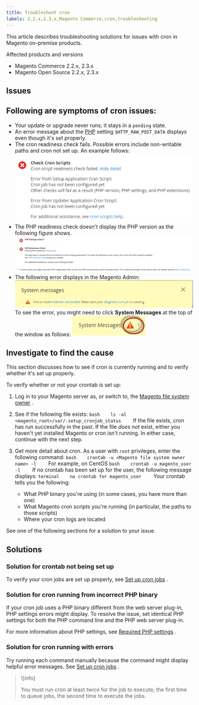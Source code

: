 ```yaml
---
title: Troubleshoot cron
labels: 2.2.x,2.3.x,Magento Commerce,cron,troubleshooting
---
```


This article describes troubleshooting solutions for issues with cron in Magento on-premise products.

Affected products and versions

* Magento Commerce 2.2.x, 2.3.x
* Magento Open Source 2.2.x, 2.3.x

## Issues

## Following are symptoms of cron issues:

* Your update or upgrade never runs; it stays in a `pending` state.
* An error message about the [PHP](https://glossary.magento.com/php) setting `$HTTP_RAW_POST_DATA` displays even though it's set properly.
* The cron readiness check fails. Possible errors include non-writable paths and cron not set up. An example follows:    ![upgr-tshoot-no-cron2.png](assets/upgr-tshoot-no-cron2.png)    
* The PHP readiness check doesn't display the PHP version as the following figure shows.    ![Screen_Shot_2019-08-29_at_1.36.08_PM.png](assets/Screen_Shot_2019-08-29_at_1.36.08_PM.png)    
* The following error displays in the Magento Admin:    ![compman-cron-not-running.png](assets/compman-cron-not-running.png)    To see the error, you might need to click **System Messages** at the top of the window as follows:    ![compman_sys-messages.png](assets/compman_sys-messages.png)    

<h2 id="check-your-existing-crontab">Investigate to find the cause</h2>

This section discusses how to see if cron is currently running and to verify whether it's set up properly.

To verify whether or not your crontab is set up:

1. Log in to your Magento server as, or switch to, the [Magento file system owner](https://devdocs.magento.com/guides/v2.3/install-gde/prereq/file-sys-perms-over.html) .
1. See if the following file exists:    ```bash    ls -al <magento_root>/var/.setup_cronjob_status    ```    If the file exists, cron has run successfully in the past. If the file *does not* exist, either you haven't yet installed Magento or cron isn't running. In either case, continue with the next step.    
1. Get more detail about cron.    As a user with `root` privileges, enter the following command:    ```bash    crontab -u <Magento file system owner name> -l    ```    For example, on CentOS    ```bash    crontab -u magento_user -l    ```    If no crontab has been set up for the user, the following message displays:    ```terminal    no crontab for magento_user    ```    Your crontab tells you the following:    

    * What PHP binary you're using (in some cases, you have more than one)
    * What Magento cron scripts you're running (in particular, the paths to those scripts)
    * Where your cron logs are located

See one of the following sections for a solution to your issue.    

## Solutions

<h3 id="solution-crontab-not-set-up">Solution for crontab not being set up</h3>

To verify your cron jobs are set up properly, see [Set up cron jobs](https://devdocs.magento.com/guides/v2.3/install-gde/install/post-install-config.html#post-install-cron) .

<h3 id="solution-cron-running-from-incorrect-php-binary">Solution for cron running from incorrect PHP binary</h3>

If your cron job uses a PHP binary different from the web server plug-in, PHP settings errors might display. To resolve the issue, set identical PHP settings for both the PHP command line and the PHP web server plug-in.

For more information about PHP settings, see [Required PHP settings](https://devdocs.magento.com/guides/v2.3/install-gde/prereq/php-settings.html) .

<h3 id="solution-cron-running-with-errors">Solution for cron running with errors</h3>

Try running each command manually because the command might display helpful error messages. See [Set up cron jobs](https://devdocs.magento.com/guides/v2.3/install-gde/install/post-install-config.html#post-install-cron) .

>![info]
>
>You must run cron at least *twice* for the job to execute; the first time to queue jobs, the second time to execute the jobs.
